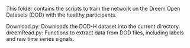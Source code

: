 This folder contains the scripts to train the network on the Dreem Open Datasets (DOD) with the healthy participants. 

Download.py: Downloads the DOD-H dataset into the current directory.
dreemRead.py: Functions to extract data from DOD files, including labels and raw time series signals.
